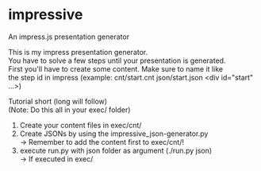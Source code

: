 impressive
==========

An impress.js presentation generator


  
This is my impress presentation generator.  
You have to solve a few steps until your presentation is generated.  
First you'll have to create some content. Make sure to name it like  
the step id in impress (example: cnt/start.cnt json/start.json &lt;div id="start" ...&gt;)  
  

Tutorial short (long will follow)  
(Note: Do this all in your exec/ folder)  
1) Create your content files in exec/cnt/  
2) Create JSONs by using the impressive_json-generator.py  
    -> Remember to add the content first to exec/cnt/!  
3) execute run.py with json folder as argument (./run.py json)  
    -> If executed in exec/  

